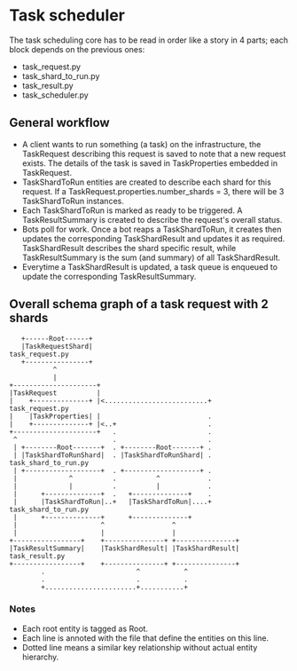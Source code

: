 # Task scheduler

The task scheduling core has to be read in order like a story in 4 parts; each
block depends on the previous ones:

* task_request.py
* task_shard_to_run.py
* task_result.py
* task_scheduler.py


## General workflow

* A client wants to run something (a task) on the infrastructure, the
  TaskRequest describing this request is saved to note that a new request
  exists. The details of the task is saved in TaskProperties embedded in
  TaskRequest.
* TaskShardToRun entities are created to describe each shard for this request.
  If a TaskRequest.properties.number_shards = 3, there will be 3 TaskShardToRun
  instances.
* Each TaskShardToRun is marked as ready to be triggered. A TaskResultSummary is
  created to describe the request's overall status.
* Bots poll for work. Once a bot reaps a TaskShardToRun, it creates then updates
  the corresponding TaskShardResult and updates it as required. TaskShardResult
  describes the shard specific result, while TaskResultSummary is the sum (and
  summary) of all TaskShardResult.
* Everytime a TaskShardResult is updated, a task queue is enqueued to update the
  corresponding TaskResultSummary.


## Overall schema graph of a task request with 2 shards

       +------Root------+
       |TaskRequestShard|                                     task_request.py
       +----------------+
               ^
               |
    +---------------------+
    |TaskRequest          |
    |    +--------------+ |<..........................+       task_request.py
    |    |TaskProperties| |                           .
    |    +--------------+ |<..+                       .
    +---------------------+   .                       .
     ^                        .                       .
     | +--------Root-------+  . +--------Root-------+ .
     | |TaskShardToRunShard|  . |TaskShardToRunShard| .  task_shard_to_run.py
     | +-------------------+  . +-------------------+ .
     |             ^          .          ^            .
     |             |          .          |            .
     |      +--------------+  .   +--------------+    .
     |      |TaskShardToRun|..+   |TaskShardToRun|....+  task_shard_to_run.py
     |      +--------------+      +--------------+
     |                     ^                 ^
     |                     |                 |
    +-----------------+    +---------------+ +---------------+
    |TaskResultSummary|    |TaskShardResult| |TaskShardResult|    task_result.py
    +-----------------+    +---------------+ +---------------+
            .                       ^           ^
            .                       .           .
            +.......................+...........+

### Notes

* Each root entity is tagged as Root.
* Each line is annoted with the file that define the entities on this line.
* Dotted line means a similar key relationship without actual entity hierarchy.

